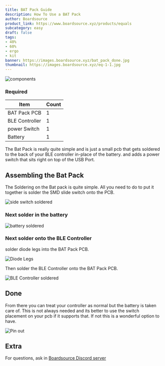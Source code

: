 ```yaml
---
title: BAT Pack Guide
description: How To Use a BAT Pack
author: Boardsource
product_link: https://www.boardsource.xyz/products/equals
subcategory: easy
draft: false
tags: 
- 40%
- 60%
- ergo
- kit
banner: https://images.boardsource.xyz/bat_pack_done.jpg
thumbnail: https://images.boardsource.xyz/eq-1-1.jpg
---
```

![components](https://images.boardsource.xyz/batpack1.jpg)

### Required 
| Item | Count |
|------|-------|
| BAT Pack PCB| 1 |
| BLE Controller | 1 |
| power Switch | 1 |
| Battery | 1|

The Bat Pack is really quite simple and is just a small pcb that gets soldered to the back of your BLE controller in-place of the battery.
and adds a power switch that sits right on top of the USB Port.

## Assembling the Bat Pack
The Soldering on the Bat pack is quite simple. All you need to do to put it together is solder the SMD slide switch onto the PCB.

![side switch soldered](https://images.boardsource.xyz/batpack2.jpg)

### Next solder in the battery 

![battery soldered](https://images.boardsource.xyz/bat_pack_bat.jpg)


### Next solder onto the BLE Controller
solder diode legs into the BAT Pack PCB.

![Diode Legs](https://images.boardsource.xyz/bat_packpins.jpg)

Then solder the BLE Controller onto the BAT Pack PCB.

![BLE Controller soldered](https://images.boardsource.xyz/bat_pack_done.jpg)

## Done 

From there you can treat your controller as normal but the battery is taken care of.
This is not always needed and its better to use the switch placement on your pcb if it supports that.
If not this is a wonderful option to have.

![Pin out](https://images.boardsource.xyz/bat_pack_pinout.jpg)


## Extra
For questions, ask in [Boardsource Discord
server](https://discord.gg/5qpqbgaTYz)
